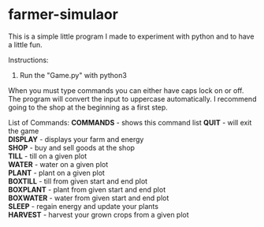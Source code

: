 # farmer-simulaor
This is a simple little program I made to experiment with python and to have a little fun.

Instructions:
1) Run the "Game.py" with python3

When you must type commands you can either have caps lock on or off. The program will convert the input to uppercase automatically. I recommend going to the shop at the beginning as a first step.

List of Commands:
 **COMMANDS** - shows this command list
 **QUIT**     - will exit the game                           
 **DISPLAY**  - displays your farm and energy                
 **SHOP**     - buy and sell goods at the shop               
 **TILL**     - till on a given plot                         
 **WATER**    - water on a given plot                        
 **PLANT**    - plant on a given plot                        
 **BOXTILL**  - till from given start and end plot           
 **BOXPLANT** - plant from given start and end plot          
 **BOXWATER** - water from given start and end plot          
 **SLEEP**    - regain energy and update your plants         
 **HARVEST**  - harvest your grown crops from a given plot   

